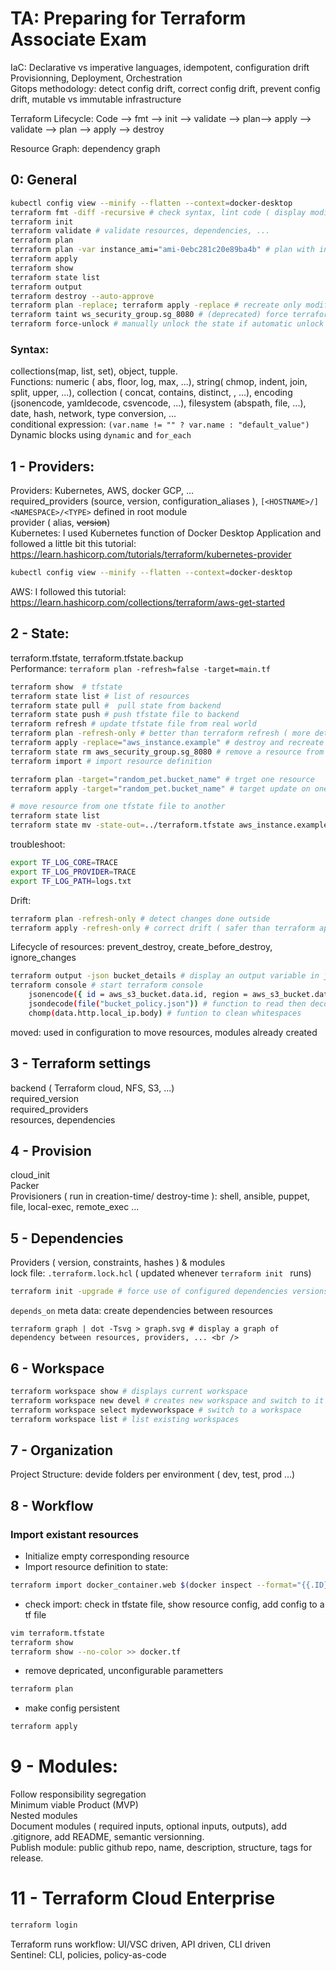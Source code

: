 # TA: Preparing for Terraform Associate Exam
IaC:
Declarative vs imperative languages, idempotent, configuration drift<br />
Provisionning, Deployment, Orchestration <br />
Gitops methodology: detect config drift, correct config drift, prevent config drift, mutable vs immutable infrastructure <br />


Terraform Lifecycle:
Code --> fmt --> init  --> validate --> plan--> apply  --> validate  --> plan --> apply --> destroy <br />

Resource Graph: dependency graph

## 0: General
```bash
kubectl config view --minify --flatten --context=docker-desktop
terraform fmt -diff -recursive # check syntax, lint code ( display modifications )
terraform init 
terraform validate # validate resources, dependencies, ...
terraform plan
terraform plan -var instance_ami="ami-0ebc281c20e89ba4b" # plan with input var 
terraform apply
terraform show
terraform state list
terraform output
terraform destroy --auto-approve
terraform plan -replace; terraform apply -replace # recreate only modified resources
terraform taint ws_security_group.sg_8080 # (deprecated) force terraform to replace the resource next apply
terraform force-unlock # manually unlock the state if automatic unlock failed
```

### Syntax:
collections(map, list, set), object, tupple.<br />
Functions: numeric ( abs, floor, log, max, ...), string( chmop, indent, join, split, upper, ...), collection ( concat, contains, distinct, , ...), encoding (jsonencode, yamldecode, csvencode, ...), filesystem (abspath, file, ...), date, hash, network, type conversion, ... <br />
conditional expression: ```(var.name != "" ? var.name : "default_value") ``` <br />
Dynamic blocks using ```dynamic``` and ``` for_each ``` <br />
 
## 1 - Providers:
Providers: Kubernetes, AWS, docker GCP, ... <br />
required_providers (source, version, configuration_aliases ), ``` [<HOSTNAME>/]<NAMESPACE>/<TYPE> ``` defined in root module <br />
provider ( alias, ~~version~~) <br />
Kubernetes: I used Kubernetes function of Docker Desktop Application and followed a little bit this tutorial: https://learn.hashicorp.com/tutorials/terraform/kubernetes-provider
```bash
kubectl config view --minify --flatten --context=docker-desktop
```
AWS: I followed this tutorial: https://learn.hashicorp.com/collections/terraform/aws-get-started 

## 2 - State:
terraform.tfstate, terraform.tfstate.backup <br />
Performance: ``` terraform plan -refresh=false -target=main.tf ```
```bash
terraform show  # tfstate
terraform state list # list of resources
terraform state pull #  pull state from backend
terraform state push # push tfstate file to backend
terraform refresh # update tfstate file from real world
terraform plan -refresh-only # better than terraform refresh ( more details )
terraform apply -replace="aws_instance.example" # destroy and recreate a resource
terraform state rm aws_security_group.sg_8080 # remove a resource from tfstate file ( will not be destroyed or removed from config)
terraform import # import resource definition 
```
```bash
terraform plan -target="random_pet.bucket_name" # trget one resource
terraform apply -target="random_pet.bucket_name" # target update on one resource
```
```bash
# move resource from one tfstate file to another
terraform state list 
terraform state mv -state-out=../terraform.tfstate aws_instance.example_new aws_instance.example_new
```
troubleshoot:
```bash
export TF_LOG_CORE=TRACE
export TF_LOG_PROVIDER=TRACE
export TF_LOG_PATH=logs.txt
```
Drift:
```bash
terraform plan -refresh-only # detect changes done outside 
terraform apply -refresh-only # correct drift ( safer than terraform apply  )

```
Lifecycle of resources: prevent_destroy, create_before_destroy, ignore_changes

```bash
terraform output -json bucket_details # display an output variable in json format
terraform console # start terraform console
    jsonencode({ id = aws_s3_bucket.data.id, region = aws_s3_bucket.data.region })  # function to encode json
    jsondecode(file("bucket_policy.json")) # function to read then decode json file to HCL
    chomp(data.http.local_ip.body) # funtion to clean whitespaces
```
moved: used in configuration to move resources, modules already created
## 3 - Terraform settings
backend ( Terraform cloud, NFS, S3, ...) <br />
required_version <br />
required_providers <br />
resources, dependencies <br />
## 4 - Provision
cloud_init <br />
Packer <br />
Provisioners ( run in creation-time/ destroy-time ): shell, ansible, puppet, file, local-exec, remote_exec ... <br />
## 5 - Dependencies
Providers ( version, constraints, hashes ) & modules <br />
lock file: ```.terraform.lock.hcl``` ( updated whenever  ```terraform init ``` runs) <br />
```bash
terraform init -upgrade # force use of configured dependencies versions ( discard lock file details )
```
```depends_on``` meta data: create dependencies between resources
```
terraform graph | dot -Tsvg > graph.svg # display a graph of dependency between resources, providers, ... <br />
```
## 6 - Workspace
```bash
terraform workspace show # displays current workspace
terraform workspace new devel # creates new workspace and switch to it ( creates terraform.tfstate.d/devel directory )
terraform workspace select mydevworkspace # switch to a workspace
terraform workspace list # list existing workspaces
```
## 7 - Organization
Project Structure: devide folders per environment ( dev, test, prod ...) <br />
## 8 - Workflow
### Import existant resources
- Initialize empty corresponding resource <br />
- Import resource definition to state: <br />
```bash
terraform import docker_container.web $(docker inspect --format="{{.ID}}" hashicorp-learn) # import a running container
```
- check import: check in tfstate file, show resource config, add config to a tf file <br />
```bash
vim terraform.tfstate 
terraform show 
terraform show --no-color >> docker.tf
```
- remove depricated, unconfigurable parametters
```bash
terraform plan
```
- make config persistent
```bash
terraform apply
```
# 9 - Modules:
Follow responsibility segregation <br />
Minimum viable Product (MVP) <br />
Nested modules <br />
Document modules ( required inputs, optional inputs, outputs), add .gitignore, add README, semantic versionning. <br />
Publish module: public github repo, name, description, structure, tags for release. <br />

# 11 - Terraform Cloud  Enterprise
```bash
terraform login
```
Terraform runs workflow: UI/VSC driven, API driven, CLI driven <br />
Sentinel: CLI, policies, policy-as-code